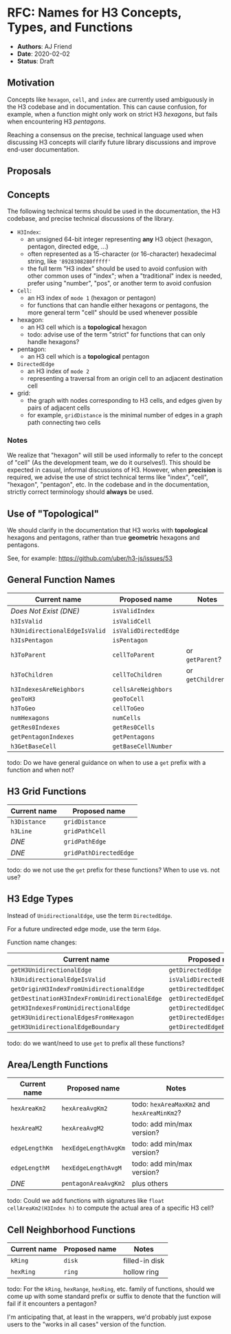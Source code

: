 # RFC: Names for H3 Concepts, Types, and Functions

- **Authors**: AJ Friend
- **Date**: 2020-02-02
- **Status**: Draft

## Motivation

Concepts like `hexagon`, `cell`, and `index` are currently used ambiguously in the H3 codebase and in documentation.
This can cause confusion, for example, when a function might only work on strict H3 *hexagons*, but fails when encountering H3 *pentagons*.

Reaching a consensus on the precise, technical language used when discussing H3 concepts will clarify future library discussions and improve end-user documentation.

## Proposals

## Concepts

The following technical terms should be used in the documentation, the H3 codebase, and precise technical discussions of the library.

- `H3Index`:
    - an unsigned 64-bit integer representing **any** H3 object (hexagon, pentagon, directed edge, ...)
    - often represented as a 15-character (or 16-character) hexadecimal string, like `'8928308280fffff'`
    - the full term "H3 index" should be used to avoid confusion with other common uses of "index"; when a "traditional" index is needed, prefer using "number", "pos", or another term to avoid confusion
- `Cell`:
    - an H3 index of `mode 1` (hexagon or pentagon)
    - for functions that can handle either hexagons or pentagons, the more general term "cell" should be used whenever possible
- hexagon:
    - an H3 cell which is a **topological** hexagon
    - todo: advise use of the term "strict" for functions that can only handle hexagons?
- pentagon:
    - an H3 cell which is a **topological** pentagon
- `DirectedEdge`
    - an H3 index of `mode 2`
    - representing a traversal from an origin cell to an adjacent destination cell
- grid:
    - the graph with nodes corresponding to H3 cells, and edges given by pairs of adjacent cells
    - for example, `gridDistance` is the minimal number of edges in a graph path connecting two cells

### Notes

We realize that "hexagon" will still be used informally to refer to the concept of "cell" (As the development team, we do it ourselves!).
This should be expected in casual, informal discussions of H3.
However, when **precision** is required, we advise the use of strict technical terms like "index", "cell", "hexagon", "pentagon", etc.
In the codebase and in the documentation, strictly correct terminology should **always** be used.


## Use of "Topological"

We should clarify in the documentation that H3 works with **topological** hexagons and pentagons, rather than true **geometric** hexagons and pentagons.

See, for example: https://github.com/uber/h3-js/issues/53


## General Function Names

|          Current name         |     Proposed name     |       Notes       |
|-------------------------------|-----------------------|-------------------|
| *Does Not Exist (DNE)*        | `isValidIndex`        |                   |
| `h3IsValid`                   | `isValidCell`         |                   |
| `h3UnidirectionalEdgeIsValid` | `isValidDirectedEdge` |                   |
| `h3IsPentagon`                | `isPentagon`          |                   |
| `h3ToParent`                  | `cellToParent`        | or `getParent`?   |
| `h3ToChildren`                | `cellToChildren`      | or `getChildren`? |
| `h3IndexesAreNeighbors`       | `cellsAreNeighbors`   |                   |
| `geoToH3`                     | `geoToCell`           |                   |
| `h3ToGeo`                     | `cellToGeo`           |                   |
| `numHexagons`                 | `numCells`            |                   |
| `getRes0Indexes`              | `getRes0Cells`        |                   |
| `getPentagonIndexes`          | `getPentagons`        |                   |
| `h3GetBaseCell`               | `getBaseCellNumber`   |                   |

todo: Do we have general guidance on when to use a `get` prefix with a function and when not?


## H3 Grid Functions

| Current name |     Proposed name      |
|--------------|------------------------|
| `h3Distance` | `gridDistance`         |
| `h3Line`     | `gridPathCell`         |
| *DNE*        | `gridPathEdge`         |
| *DNE*        | `gridPathDirectedEdge` |
    
todo: do we not use the `get` prefix for these functions? When to use vs. not use?

## H3 Edge Types

Instead of `UnidirectionalEdge`, use the term `DirectedEdge`.

For a future undirected edge mode, use the term `Edge`.

Function name changes:

|                  Current name                 |        Proposed name         |
|-----------------------------------------------|------------------------------|
| `getH3UnidirectionalEdge`                     | `getDirectedEdge`            |
| `h3UnidirectionalEdgeIsValid`                 | `isValidDirectedEdge`        |
| `getOriginH3IndexFromUnidirectionalEdge`      | `getDirectedEdgeOrigin`      |
| `getDestinationH3IndexFromUnidirectionalEdge` | `getDirectedEdgeDestination` |
| `getH3IndexesFromUnidirectionalEdge`          | `getDirectedEdgeCells`       |
| `getH3UnidirectionalEdgesFromHexagon`         | `getDirectedEdgesFromCell`   |
| `getH3UnidirectionalEdgeBoundary`             | `getDirectedEdgeBoundary`    |


todo: do we want/need to use `get` to prefix all these functions?

## Area/Length Functions

|  Current name  |    Proposed name     |                   Notes                    |
|----------------|----------------------|--------------------------------------------|
| `hexAreaKm2`   | `hexAreaAvgKm2`      | todo: `hexAreaMaxKm2` and `hexAreaMinKm2`? |
| `hexAreaM2`    | `hexAreaAvgM2`       | todo: add min/max version?                 |
| `edgeLengthKm` | `hexEdgeLengthAvgKm` | todo: add min/max version?                 |
| `edgeLengthM`  | `hexEdgeLengthAvgM`  | todo: add min/max version?                 |
| *DNE*          | `pentagonAreaAvgKm2` | plus others                                |

todo: Could we add functions with signatures like `float cellAreaKm2(H3Index h)` to compute the actual area of a specific H3 cell?


## Cell Neighborhood Functions

| Current name | Proposed name |     Notes      |
|--------------|---------------|----------------|
| `kRing`      | `disk`        | filled-in disk |
| `hexRing`    | `ring`        | hollow ring    |


todo: For the `kRing`, `hexRange`, `hexRing`, etc. family of functions, should we come up with some standard prefix or suffix to denote that the function will fail if it encounters a pentagon?

I'm anticipating that, at least in the wrappers, we'd probably just expose users to the "works in all cases" version of the function.

